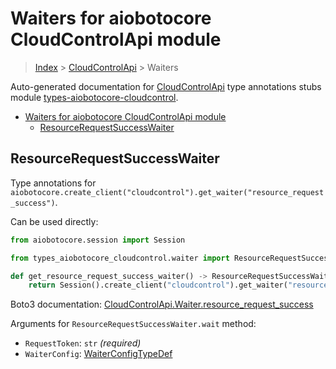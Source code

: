 <a id="waiters-for-aiobotocore-cloudcontrolapi-module"></a>

# Waiters for aiobotocore CloudControlApi module

> [Index](..) > [CloudControlApi](.) > Waiters

Auto-generated documentation for
[CloudControlApi](https://boto3.amazonaws.com/v1/documentation/api/latest/reference/services/cloudcontrol.html#CloudControlApi)
type annotations stubs module
[types-aiobotocore-cloudcontrol](https://pypi.org/project/types-aiobotocore-cloudcontrol/).

- [Waiters for aiobotocore CloudControlApi module](#waiters-for-aiobotocore-cloudcontrolapi-module)
  - [ResourceRequestSuccessWaiter](#resourcerequestsuccesswaiter)

<a id="resourcerequestsuccesswaiter"></a>

## ResourceRequestSuccessWaiter

Type annotations for
`aiobotocore.create_client("cloudcontrol").get_waiter("resource_request_success")`.

Can be used directly:

```python
from aiobotocore.session import Session

from types_aiobotocore_cloudcontrol.waiter import ResourceRequestSuccessWaiter

def get_resource_request_success_waiter() -> ResourceRequestSuccessWaiter:
    return Session().create_client("cloudcontrol").get_waiter("resource_request_success")
```

Boto3 documentation:
[CloudControlApi.Waiter.resource_request_success](https://boto3.amazonaws.com/v1/documentation/api/latest/reference/services/cloudcontrol.html#CloudControlApi.Waiter.ResourceRequestSuccess)

Arguments for `ResourceRequestSuccessWaiter.wait` method:

- `RequestToken`: `str` *(required)*
- `WaiterConfig`: [WaiterConfigTypeDef](./type_defs.md#waiterconfigtypedef)
